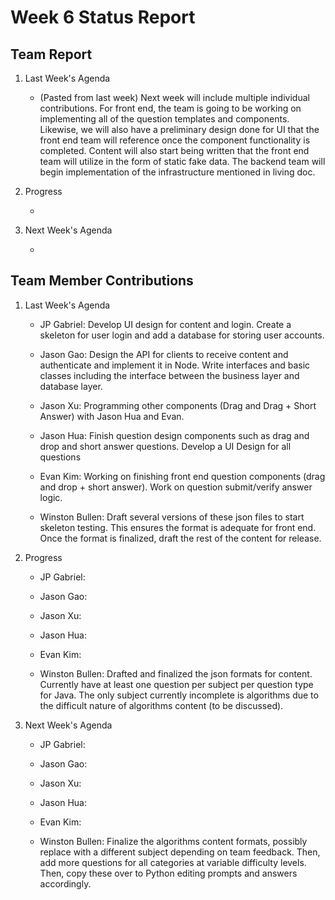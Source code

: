 # Week 6 Status Report

## Team Report

1. Last Week's Agenda

    - (Pasted from last week) Next week will include multiple individual contributions. For front end, the team is going to be working on implementing all of the question templates and components. Likewise, we will also have a preliminary design done for UI that the front end team will reference once the component functionality is completed. Content will also start being written that the front end team will utilize in the form of static fake data. The backend team will begin implementation of the infrastructure mentioned in living doc.

2. Progress

    - 


3. Next Week's Agenda

    - 

## Team Member Contributions

1. Last Week's Agenda

    - JP Gabriel: Develop UI design for content and login. Create a skeleton for user login and add a database for storing user accounts.

    - Jason Gao: Design the API for clients to receive content and authenticate and implement it in Node. Write interfaces and basic classes
    including the interface between the business layer and database layer.

    - Jason Xu: Programming other components (Drag and Drag + Short Answer) with Jason Hua and Evan.

    - Jason Hua: Finish question design components such as drag and drop and short answer questions. Develop a UI Design for all questions

    - Evan Kim: Working on finishing front end question components (drag and drop + short answer). Work on question submit/verify answer logic.

    - Winston Bullen: Draft several versions of these json files to start skeleton testing. This ensures the format is adequate for front end. Once the format is finalized, draft the rest of the content for release.


2. Progress

    - JP Gabriel: 

    - Jason Gao: 

    - Jason Xu: 

    - Jason Hua: 

    - Evan Kim: 

    - Winston Bullen: Drafted and finalized the json formats for content. Currently have at least one question per  subject per question type for Java. The only subject currently incomplete is algorithms due to the difficult nature of algorithms content (to be discussed).

3. Next Week's Agenda

    - JP Gabriel: 

    - Jason Gao: 

    - Jason Xu: 

    - Jason Hua: 

    - Evan Kim: 

    - Winston Bullen: Finalize the algorithms content formats, possibly replace with a different subject depending on team feedback. Then, add more questions for all categories at variable difficulty levels. Then, copy these over to Python editing prompts and answers accordingly.
